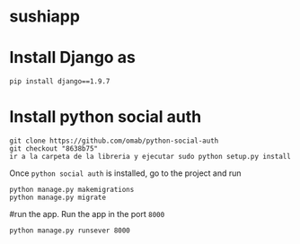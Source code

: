# sushiapp

# Install Django as
```
pip install django==1.9.7
```

# Install python social auth
```
git clone https://github.com/omab/python-social-auth
git checkout "8638b75"
ir a la carpeta de la libreria y ejecutar sudo python setup.py install
```
Once `python social auth` is installed, go to the project and run
```
python manage.py makemigrations
python manage.py migrate
```
#run the app.
Run the app in the port `8000`
```
python manage.py runsever 8000
```